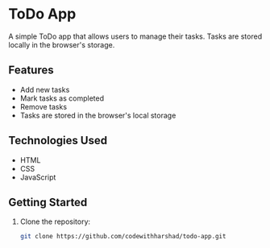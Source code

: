 # ToDo App

A simple ToDo app that allows users to manage their tasks. Tasks are stored locally in the browser's storage.

## Features

- Add new tasks
- Mark tasks as completed
- Remove tasks
- Tasks are stored in the browser's local storage

## Technologies Used

- HTML
- CSS
- JavaScript

## Getting Started

1. Clone the repository:

   ```bash
   git clone https://github.com/codewithharshad/todo-app.git
